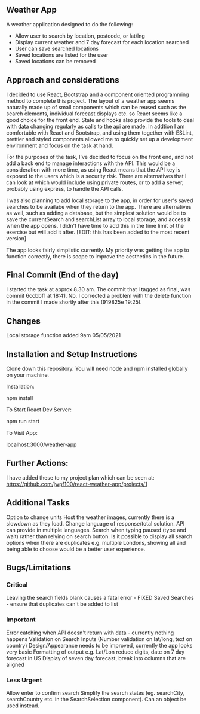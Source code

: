 ## Weather App

A weather application designed to do the following:

- Allow user to search by location, postcode, or lat/lng
- Display current weather and 7 day forecast for each location searched
- User can save searched locations
- Saved locations are listed for the user
- Saved locations can be removed

## Approach and considerations

I decided to use React, Bootstrap and a component oriented programming method to complete this project. The layout of a weather app seems naturally made up of small components which can be reused such as the search elements, individual forecast displays etc. so React seems like a good choice for the front end. State and hooks also provide the tools to deal with data changing regularly as calls to the api are made. In addtion I am comfortable with React and Bootstrap, and using them together with ESLint, prettier and styled components allowed me to quickly set up a development environment and focus on the task at hand.

For the purposes of the task, I've decided to focus on the front end, and not add a back end to manage interactions with the API. This would be a consideration with more time, as using React means that the API key is exposed to the users which is a security risk. There are alternatives that I can look at which would include using private routes, or to add a server, probably using express, to handle the API calls.

I was also planning to add local storage to the app, in order for user's saved searches to be availabe when they return to the app. There are alternatives as well, such as adding a database, but the simplest solution would be to save the currentSearch and searchList array to local storage, and access it when the app opens. I didn't have time to add this in the time limit of the exercise but will add it after. [EDIT: this has been added to the most recent version]

The app looks fairly simplistic currently. My priority was getting the app to function correctly, there is scope to improve the aesthetics in the future.

## Final Commit (End of the day)

I started the task at approx 8.30 am. The commit that I tagged as final, was commit 6ccbbf1 at 18:41. Nb. I corrected a problem with the delete function in the commit I made shortly after this (919825e 19:25).

## Changes

Local storage function added 9am 05/05/2021

## Installation and Setup Instructions

Clone down this repository. You will need node and npm installed globally on your machine.

Installation:

npm install

To Start React Dev Server:

npm run start

To Visit App:

localhost:3000/weather-app

## Further Actions:

I have added these to my project plan which can be seen at: https://github.com/jwpf100/react-weather-app/projects/1

## Additional Tasks

Option to change units
Host the weather images, currently there is a slowdown as they load.
Change language of response/total solution. API can provide in multiple languages.
Search when typing paused (type and wait) rather than relying on search button.
Is it possible to display all search options when there are duplicates e.g. multiple Londons, showing all and being able to choose would be a better user experience.

## Bugs/Limitations

### Critical

Leaving the search fields blank causes a fatal error - FIXED
Saved Searches - ensure that duplicates can't be added to list

### Important

Error catching when API doesn't return with data - currently nothing happens
Validation on Search Inputs (Number validation on lat/long, text on country)
Design/Appearance needs to be improved, currently the app looks very basic
Formatting of output e.g. Lat/Lon reduce digits, date on 7 day forecast in US
Display of seven day forecast, break into columns that are aligned

### Less Urgent

Allow enter to confirm search
Simplify the search states (eg. searchCity, searchCountry etc. in the SearchSelection component). Can an object be used instead.
